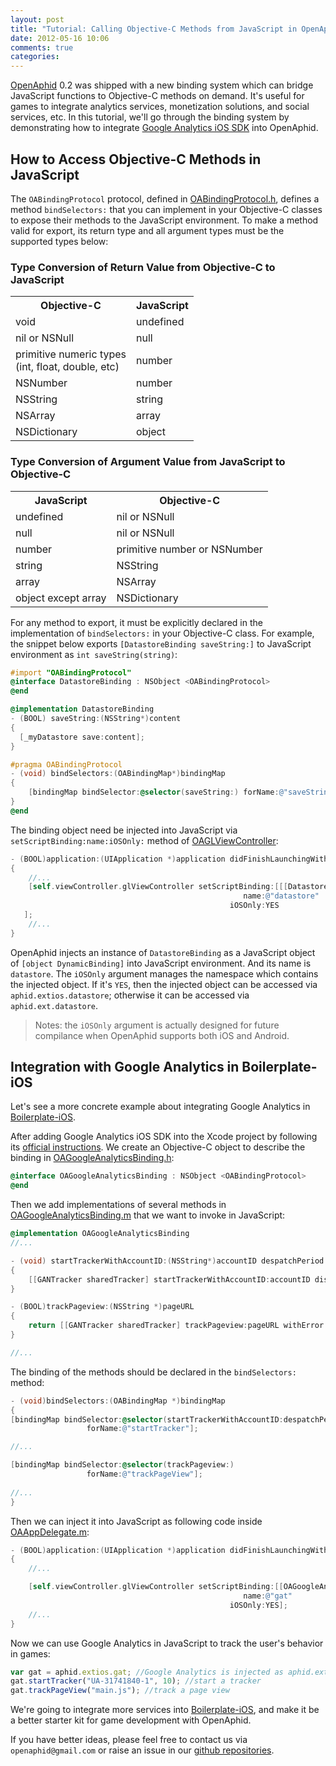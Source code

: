 ```yaml
---
layout: post
title: "Tutorial: Calling Objective-C Methods from JavaScript in OpenAphid"
date: 2012-05-16 10:06
comments: true
categories: 
---
```


[OpenAphid](https://github.com/openaphid) 0.2 was shipped with a new binding system which can bridge JavaScript functions to Objective-C methods on demand. It's useful for games to integrate analytics services, monetization solutions, and social services, etc. In this tutorial, we'll go through the binding system by demonstrating how to integrate [Google Analytics iOS SDK](https://developers.google.com/analytics/devguides/collection/ios/) into OpenAphid. 

<!-- more -->

## How to Access Objective-C Methods in JavaScript

The `OABindingProtocol` protocol, defined in [OABindingProtocol.h](https://github.com/openaphid/Runtime/blob/master/PreBuild/OABindingProtocol.h), defines a method `bindSelectors:` that you can implement in your Objective-C classes to expose their methods to the JavaScript environment. To make a method valid for export, its return type and all argument types must be the supported types below:

### Type Conversion of Return Value from Objective-C to JavaScript

<table class="aphid-table">
	<tr>
		<th>Objective-C</th>
		<th>JavaScript</th>
	</tr>
	<tr>
		<td>void</td> <td>undefined</td>
	</tr>
	<tr>
		<td>nil or NSNull</td> <td>null</td>
	</tr>
	<tr>
		<td>primitive numeric types<br/>(int, float, double, etc)</td> <td>number</td>
	</tr>
	<tr>
		<td>NSNumber</td> <td>number</td>
	</tr>
	<tr>
		<td>NSString</td> <td>string</td>
	</tr>
	<tr>
		<td>NSArray</td> <td>array</td>
	</tr>
	<tr>
		<td>NSDictionary</td> <td>object</td>
	</tr>
</table>

### Type Conversion of Argument Value from JavaScript to Objective-C

<table class="aphid-table">
	<tr>
		<th>JavaScript</th> <th>Objective-C</th>
	</tr>
	<tr>
		<td>undefined</td> <td>nil or NSNull</td>
	</tr>
	<tr>
		<td>null</td> <td>nil or NSNull</td>
	</tr>
	<tr>
		<td>number</td> <td>primitive number or NSNumber</td>
	</tr>
	<tr>
		<td>string</td> <td>NSString</td>
	</tr>
	<tr>
		<td>array</td> <td>NSArray</td>
	</tr>
	<tr>
		<td>object except array</td> <td>NSDictionary</td>
	</tr>
</table>

For any method to export, it must be explicitly declared in the implementation of `bindSelectors:` in your Objective-C class. For example, the snippet below exports `[DatastoreBinding saveString:]` to JavaScript environment as `int saveString(string)`:

```objective-c
#import "OABindingProtocol"
@interface DatastoreBinding : NSObject <OABindingProtocol>
@end

@implementation DatastoreBinding
- (BOOL) saveString:(NSString*)content
{
  [_myDatastore save:content];
}

#pragma OABindingProtocol
- (void) bindSelectors:(OABindingMap*)bindingMap
{
	[bindingMap bindSelector:@selector(saveString:) forName:@"saveString"];
}
@end
```

The binding object need be injected into JavaScript via `setScriptBinding:name:iOSOnly:` method of [OAGLViewController](https://github.com/openaphid/Runtime/blob/master/PreBuild/OAGLViewController.h):

```objective-c
- (BOOL)application:(UIApplication *)application didFinishLaunchingWithOptions:(NSDictionary *)launchOptions
{
	//...
	[self.viewController.glViewController setScriptBinding:[[[DatastoreBinding alloc] init] autorelease] 
                                                    name:@"datastore" 
                                                 iOSOnly:YES
   ];
	//...
}
```

OpenAphid injects an instance of `DatastoreBinding` as a JavaScript object of `[object DynamicBinding]` into JavaScript environment. And its name is `datastore`. The `iOSOnly` argument manages the namespace which contains the injected object. If it's `YES`, then the injected object can be accessed via `aphid.extios.datastore`; otherwise it can be accessed via `aphid.ext.datastore`. 

> Notes: the `iOSOnly` argument is actually designed for future compilance when OpenAphid supports both iOS and Android.

## Integration with Google Analytics in Boilerplate-iOS

Let's see a more concrete example about integrating Google Analytics in [Boilerplate-iOS](https://github.com/openaphid/Boilerplate-iOS). 

After adding Google Analytics iOS SDK into the Xcode project by following its [official instructions](https://developers.google.com/analytics/devguides/collection/ios/devguide#gettingStarted). We create an Objective-C object to describe the binding in [OAGoogleAnalyticsBinding.h](https://github.com/openaphid/Boilerplate-iOS/blob/master/Boilerplate/Boilerplate/OAGoogleAnalyticsBinding.h):

```objective-c
@interface OAGoogleAnalyticsBinding : NSObject <OABindingProtocol>
@end
```

Then we add implementations of several methods in [OAGoogleAnalyticsBinding.m](https://github.com/openaphid/Boilerplate-iOS/blob/master/Boilerplate/Boilerplate/OAGoogleAnalyticsBinding.m) that we want to invoke in JavaScript:

```objective-c
@implementation OAGoogleAnalyticsBinding
//...

- (void) startTrackerWithAccountID:(NSString*)accountID despatchPeriod:(int)period
{
	[[GANTracker sharedTracker] startTrackerWithAccountID:accountID dispatchPeriod:period delegate:nil];
}

- (BOOL)trackPageview:(NSString *)pageURL
{
	return [[GANTracker sharedTracker] trackPageview:pageURL withError:NULL];
}

//...
```

The binding of the methods should be declared in the `bindSelectors:` method:

```objective-c
- (void)bindSelectors:(OABindingMap *)bindingMap
{
[bindingMap bindSelector:@selector(startTrackerWithAccountID:despatchPeriod:)
                 forName:@"startTracker"];

//...

[bindingMap bindSelector:@selector(trackPageview:)
                 forName:@"trackPageView"];
  
//...
}
```

Then we can inject it into JavaScript as following code inside [OAAppDelegate.m](https://github.com/openaphid/Boilerplate-iOS/blob/master/Boilerplate/Boilerplate/OAAppDelegate.m):

```objective-c
- (BOOL)application:(UIApplication *)application didFinishLaunchingWithOptions:(NSDictionary *)launchOptions
{
	//...

	[self.viewController.glViewController setScriptBinding:[[OAGoogleAnalyticsBinding new] autorelease]  
                                                    name:@"gat" 
                                                 iOSOnly:YES];
	//...
}

```

Now we can use Google Analytics in JavaScript to track the user's behavior in games:

```javascript
var gat = aphid.extios.gat; //Google Analytics is injected as aphid.extios.gat
gat.startTracker("UA-31741840-1", 10); //start a tracker
gat.trackPageView("main.js"); //track a page view
```

We're going to integrate more services into [Boilerplate-iOS](https://github.com/openaphid/Boilerplate-iOS), and make it be a better starter kit for game development with OpenAphid.

If you have better ideas, please feel free to contact us via `openaphid@gmail.com` or raise an issue in our [github repositories](https://github.com/openaphid). 
